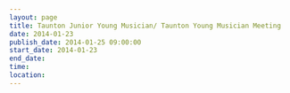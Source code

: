 ```yaml
---
layout: page
title: Taunton Junior Young Musician/ Taunton Young Musician Meeting
date: 2014-01-23
publish_date: 2014-01-25 09:00:00
start_date: 2014-01-23
end_date: 
time: 
location: 
---
```


